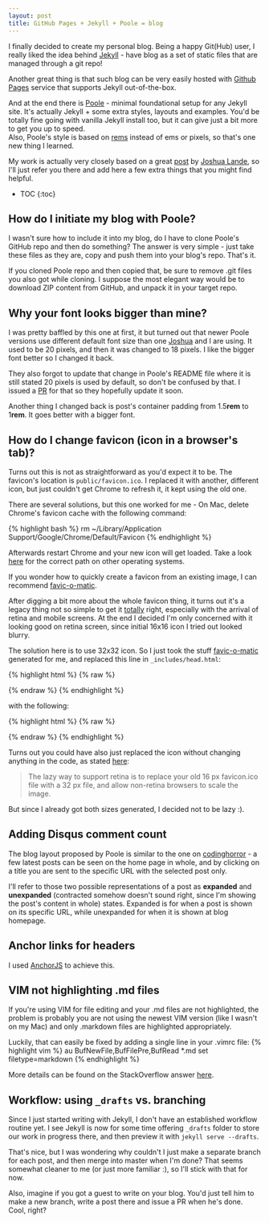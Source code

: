 ```yaml
---
layout: post
title: GitHub Pages + Jekyll + Poole = blog
---
```


I finally decided to create my personal blog. Being a happy Git(Hub) user, I really liked the idea behind [Jekyll](http://jekyllrb.com) -
have blog as a set of static files that are managed through a git repo!

Another great thing is that such blog can be very easily hosted with [Github Pages](pages.github.com) service that supports Jekyll out-of-the-box.

And at the end there is [Poole](http://getpoole.com/) - minimal foundational setup for any Jekyll site. It's actually Jekyll + some extra styles,
layouts and examples. You'd be totally fine going with vanilla Jekyll install too, but it can give just a bit more to get you up to speed.  
Also, Poole's style is based on [rems](https://github.com/poole/poole#rems-font-size-and-scaling) instead of ems or pixels, so that's one new thing I learned.

My work is actually very closely based on a great [post](http://joshualande.com/jekyll-github-pages-poole/) by [Joshua Lande](http://joshualande.com), so I'll
just refer you there and add here a few extra things that you might find helpful.

* TOC
{:toc}

## How do I initiate my blog with Poole?

I wasn't sure how to include it into my blog, do I have to clone Poole's GitHub repo and then do something?
The answer is very simple - just take these files as they are, copy and push them into your blog's repo. That's it.

If you cloned Poole repo and then copied that, be sure to remove .git files you also got while cloning.
I suppose the most elegant way would be to download ZIP content from GitHub, and unpack it in your target repo.

## Why your font looks bigger than mine?

I was pretty baffled by this one at first, it but turned out that newer Poole versions use different default font size than one
[Joshua](http://joshualande) and I are using. It used to be 20 pixels, and then it was changed to 18 pixels.
I like the bigger font better so I changed it back.

They also forgot to update that change in Poole's README file where it is still stated 20 pixels is used by default, so don't be confused by that.
I issued a [PR](https://github.com/poole/poole/pull/106) for that so they hopefully update it soon.

Another thing I changed back is post's container padding from 1.5**rem** to 1**rem**. It goes better with a bigger font.

## How do I change favicon (icon in a browser's tab)?

Turns out this is not as straightforward as you'd expect it to be. The favicon's location is `public/favicon.ico`.
I replaced it with another, different icon, but just couldn't get Chrome to refresh it, it kept using the old one.

There are several solutions, but this one worked for me - On Mac, delete Chrome's favicon cache with the following command:

{% highlight bash %}
rm ~/Library/Application Support/Google/Chrome/Default/Favicon
{% endhighlight %}

Afterwards restart Chrome and your new icon will get loaded.
Take a look [here](http://www.craiglotter.co.za/2013/09/10/how-to-refresh-site-favicons-in-google-chrome/) 
for the correct path on other operating systems.

If you wonder how to quickly create a favicon from an existing image, I can recommend [favic-o-matic](http://www.favicomatic.com/).

After digging a bit more about the whole favicon thing, it turns out it's a legacy thing not so simple to get it 
[totally](https://github.com/audreyr/favicon-cheat-sheet) right, especially with the arrival of retina and mobile screens.
At the end I decided I'm only concerned with it looking good on retina screen, since initial 16x16 icon I tried out looked blurry.

The solution here is to use 32x32 icon. So I just took the stuff [favic-o-matic](http://www.favicomatic.com/) generated for me, and
replaced this line in `_includes/head.html`:

{% highlight html %}
{% raw %}
<link rel="shortcut icon" href="{{ site.baseurl }}/public/favicon.ico">
{% endraw %}
{% endhighlight %}

with the following:

{% highlight html %}
{% raw %}
<link rel="icon" type="image/png" href="{{ site.baseurl }}/public/favicon-32x32.png" sizes="32x32" />
<link rel="icon" type="image/png" href="{{ site.baseurl }}/public/favicon-16x16.png" sizes="16x16" />
{% endraw %}
{% endhighlight %}

Turns out you could have also just replaced the icon without changing anything in the code, as stated [here](http://daringfireball.net/2013/01/retina_favicons):

> The lazy way to support retina is to replace your old 16 px favicon.ico file with a 32 px file, 
> and allow non-retina browsers to scale the image.

But since I already got both sizes generated, I decided not to be lazy :).

## Adding Disqus comment count

The blog layout proposed by Poole is similar to the one on [codinghorror](http://blog.codinghorror.com/) - a few latest posts can be
seen on the home page in whole, and by clicking on a title you are sent to the specific URL with the selected post only.

I'll refer to those two possible representations of a post as **expanded** and **unexpanded** (contracted somehow doesn't sound 
right, since I'm showing the post's content in whole) states. Expanded is for when a post is shown on its specific URL, while unexpanded
for when it is shown at blog homepage.

## Anchor links for headers

I used [AnchorJS](http://bryanbraun.github.io/anchorjs/) to achieve this.

## VIM not highlighting .md files 

If you're using VIM for file editing and your .md files are not highlighted, the problem is probably you are not using
the newest VIM version (like I wasn't on my Mac) and only .markdown files are highlighted appropriately.

Luckily, that can easily be fixed by adding a single line in your .vimrc file:
{% highlight vim %}
au BufNewFile,BufFilePre,BufRead \*.md set filetype=markdown
{% endhighlight %}

More details can be found on the StackOverflow answer [here](http://stackoverflow.com/a/14779012/1470871).

## Workflow: using `_drafts` vs. branching

Since I just started writing with Jekyll, I don't have an established workflow routine yet.
I see Jekyll is now for some time offering `_drafts` folder to store our work in progress there, and then preview it
with `jekyll serve --drafts`.

That's nice, but I was wondering why couldn't I just make a separate branch for each post, and then merge into master when I'm done?
That seems somewhat cleaner to me (or just more familiar :), so I'll stick with that for now.

Also, imagine if you got a guest to write on your blog. You'd just tell him to make a new branch, write a post there and issue a PR
when he's done. Cool, right?
